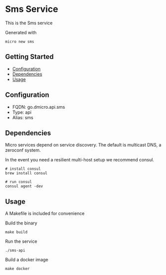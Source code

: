 # Sms Service

This is the Sms service

Generated with

```
micro new sms
```

## Getting Started

- [Configuration](#configuration)
- [Dependencies](#dependencies)
- [Usage](#usage)

## Configuration

- FQDN: go.dmicro.api.sms
- Type: api
- Alias: sms

## Dependencies

Micro services depend on service discovery. The default is multicast DNS, a zeroconf system.

In the event you need a resilient multi-host setup we recommend consul.

```
# install consul
brew install consul

# run consul
consul agent -dev
```

## Usage

A Makefile is included for convenience

Build the binary

```
make build
```

Run the service
```
./sms-api
```

Build a docker image
```
make docker
```